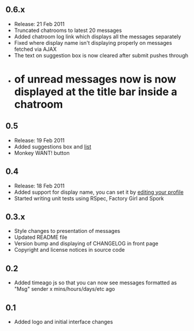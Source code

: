 ## 0.6.x
  * Release: 21 Feb 2011
  * Truncated chatrooms to latest 20 messages
  * Added chatroom log link which displays all the messages separately
  * Fixed where display name isn't displaying properly on messages fetched via AJAX
  * The text on suggestion box is now cleared after submit pushes through
  * # of unread messages now is now displayed at the title bar inside a chatroom

## 0.5
  * Release: 19 Feb 2011
  * Added suggestions box and [list](/suggestions)
  * Monkey WANT! button

## 0.4
  * Release: 18 Feb 2011
  * Added support for display name, you can set it by [editing your profile](/users/edit)
  * Started writing unit tests using RSpec, Factory Girl and Spork

## 0.3.x
  * Style changes to presentation of messages
  * Updated README file
  * Version bump and displaying of CHANGELOG in front page
  * Copyright and license notices in source code

## 0.2
  * Added timeago js so that you can now see messages formatted as
    "Msg" sender x mins/hours/days/etc ago

## 0.1
  * Added logo and initial interface changes

